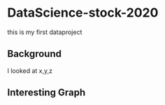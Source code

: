 # DataScience-stock-2020
this is my first dataproject


## Background

I looked at x,y,z

## Interesting Graph
